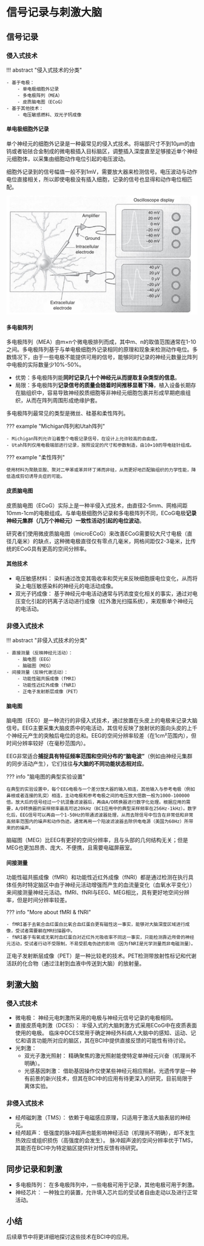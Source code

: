 # 信号记录与刺激大脑

## 信号记录

### 侵入式技术

!!! abstract "侵入式技术的分类"

    - 基于电极：
        - 单电极细胞外记录
        - 多电极阵列（MEA）
        - 皮质脑电图（ECoG）
    - 基于其他技术：
        - 电压敏感燃料、双光子钙成像

#### 单电极细胞外记录

单个神经元的细胞外记录是一种最常见的侵入式技术。将端部尺寸不到10μm的由钨或者铂铱合金制成的微电极插入目标脑区，调整插入深度直至足够接近单个神经元细胞体，以采集由细胞动作电位引起的电压波动。

细胞外记录到的信号幅值一般不到1mV，需要放大器来检测信号。电压波动与动作电位直接相关，所以即使电极没有插入细胞，记录的信号也显得和动作电位相匹配。

![Intracellular versus extracellular recording of spikes](/assets/images/bci/bciai/1.jpg "Intracellular versus extracellular recording of spikes")

#### 多电极阵列

多电极阵列（MEA）由m×n个微电极排列而成，其中m、n的取值范围通常在1-10之间。多电极阵列基于与单电极细胞外记录相同的原理和现象来检测动作电位。多数情况下，由于一些电极不能提供可用的信号，能够同时记录的神经元数量比阵列中电极的实际数量少10%-50%。

- 优势：多电极阵列能**同时记录几十个神经元从而提取复杂类型的信息**。
- 局限：多电极阵列**记录信号的质量会随着时间推移显著下降**，植入设备长期存在脑组织中，容易导致神经胶质细胞等非神经元细胞包裹并形成早期疤痕组织，从而在阵列周围形成绝缘护套。

多电极阵列最常见的类型是微丝、硅基和柔性阵列。

??? example "Michigan阵列和Utah阵列"

    - Michigan阵列允许沿着整个电极记录信号，在设计上允许较高的自由度。
    - Utah阵列仅用电极端部进行记录，按照设定的尺寸和参数制造，由10×10的导电硅针组成。


??? example "柔性阵列"

    使用材料为聚酰亚胺、聚对二甲苯或苯并环丁烯而非硅，从而更好地匹配脑组织的力学性能，降低造成剪切诱导炎症的可能。


#### 皮质脑电图

皮质脑电图（ECoG）实际上是一种半侵入式技术，由直径2-5mm、网格间距10mm-1cm的电极组成。与单电极细胞外记录和多电极阵列不同，ECoG电极**记录神经元集群（几万个神经元）一致性活动引起的电位波动**。

研究者们使用微皮质脑电图（microECoG）来改善ECoG需要较大尺寸电极（直径几毫米）的缺点，这种微电极直径仅有零点几毫米，网格间距仅2-3毫米，比传统的ECoG具有更高的空间分辨率。

#### 其他技术

- 电压敏感材料：
染料通过改变其吸收率和荧光来反映细胞膜电位变化，从而将染上电压敏感染料的神经元的电活动成像。
- 双光子钙成像：
基于神经元中电活动通常与钙浓度变化相关的事实，通过对电压变化引起的钙离子活动进行成像（红外激光扫描系统），来观察单个神经元的电活动。


### 非侵入式技术

!!! abstract "非侵入式技术的分类"

    - 直接测量（反映神经元活动）：
        - 脑电图（EEG）
        - 脑磁图（MEG）
    - 间接测量（反映代谢活动）：
        - 功能性磁共振成像（fMRI）
        - 功能性近红外成像（fNRI）
        - 正电子发射断层成像（PET）

#### 脑电图

脑电图（EEG）是一种流行的非侵入式技术，通过放置在头皮上的电极来记录大脑信号。EEG主要采集大脑皮质中的电活动，其信号反映了放射状的面向头皮的上千个神经元产生的突触后电位的总和。EEG的空间分辨率较差（在1cm²范围内），但时间分辨率较好（在毫秒范围内）。

EEG非常适合**捕捉具有特征频率范围和空间分布的“脑电波”**（例如由神经元集群的同步活动产生），它们往往**与大脑的不同功能状态相对应**。

??? info "脑电图的典型实验设置"

    在典型的实验设置中，每个EEG电极与一个差分放大器的输入相连，其他输入与参考电极（例如鼻根或者连接的乳突）相连，主动电极和参考电极之间的电压放大倍数一般为1000-100000倍。放大后的信号经过一个抗混叠滤波器后，再由A/D转换器进行数字化处理。根据应用的需要，A/D转换器的采样频率最高可达20kHz（BCI应用中的典型采样频率在256Hz-1kHz）。数字化后，EEG信号可以再由一个1-50Hz的带通滤波器处理，从而去除信号中包含在非常低和非常高频率范围内的噪声和动作伪迹。通常再用一个陷波滤波器去除供电电源（美国为60Hz）所带来的的噪声。

脑磁图（MEG）比EEG有更好的空间分辨率，且与头部的几何结构无关；但是MEG也更加昂贵、庞大、不便携，且需要电磁屏蔽室。

#### 间接测量

功能性磁共振成像（fMRI）和功能性近红外成像（fNRI）都是通过检测在执行具体任务时特定脑区中由于神经元活动增强而产生的血流量变化（血氧水平变化））来间接测量神经元活动。fMRI、fNRI与EEG、MEG相比，具有更好地空间分辨率，但是时间分辨率较差。

??? info "More about fMRI & fNRI"

    - fMRI基于去氧合血红蛋白比氧合血红蛋白更有磁性这一事实，能够对大脑深度区域进行成像，受试者需要躺在MR扫描器中。
    - fNRI基于有氧或无氧时血红蛋白对近红外光吸收率不同这一事实，只能检测靠近颅骨的神经元活动，受试者行动不受限制，不易受肌电伪迹的影响（因为fNRI是光学测量而非电磁测量）。

正电子发射断层成像（PET）是一种比较老的技术。PET检测带放射性标记和代谢活跃的化合物（通过注射到血液中传送到大脑）的放射量。


## 刺激大脑

### 侵入式技术


- 微电极：
神经元电刺激所采用的电极与神经元信号记录的电极相同。
- 直接皮质电刺激（DCES）：
半侵入式的大脑刺激方式采用ECoG中在皮质表面使用的电极。
临床中DCES常用于确定神经外科病人大脑中的感知、运动、记忆和语言功能所对应的脑区，其在BCI中提供直接反馈的可能性有待讨论。
- 光刺激：
    - 双光子激光照射：
    精确聚焦的激光照射能使特定单神经元兴奋（机理尚不明确）。
    - 光感基因刺激：
    借助基因操作仅使某些神经元相应照射。光遗传学是一种有前景的新兴技术，但其在BCI中的应用有待更深入的研究，目前局限于离体实验。

### 非侵入式技术

- 经颅磁刺激（TMS）：
依赖于电磁感应原理，只适用于激活大脑表层的神经元。
- 经颅超声：
低强度的脉冲超声也能影响神经活动（机理尚不明确），却不发生热效应或组织损伤（高强度的会发生）。
脉冲超声波的空间分辨率优于TMS，其能否在BCI中为特定脑区提供针对性反馈有待研究。


## 同步记录和刺激

- 多电极阵列：
在多电极阵列中，一些电极可用于记录，其他电极可用于刺激。
- 神经芯片：
一种独立的装置，允许填入芯片后的受试者自由走动以及进行正常活动。

## 小结

后续章节中将更详细地探讨这些技术在BCI中的应用。